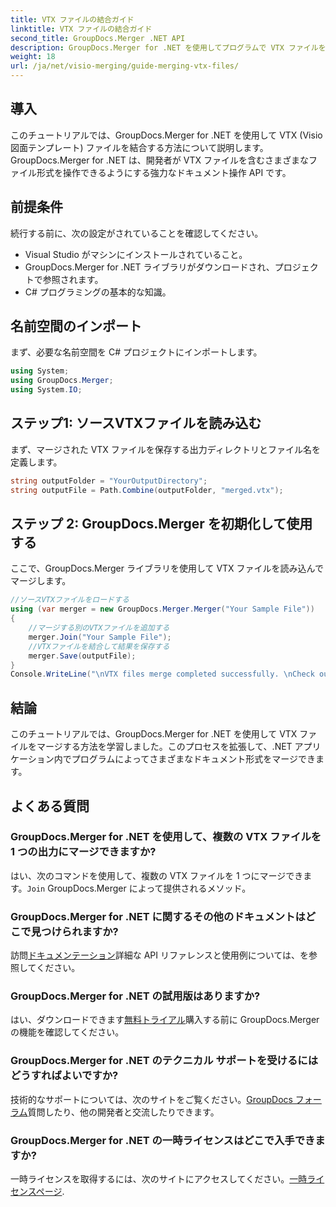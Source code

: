 ```yaml
---
title: VTX ファイルの結合ガイド
linktitle: VTX ファイルの結合ガイド
second_title: GroupDocs.Merger .NET API
description: GroupDocs.Merger for .NET を使用してプログラムで VTX ファイルをマージする方法を学びます。コード例を使用したステップバイステップ ガイド。
weight: 18
url: /ja/net/visio-merging/guide-merging-vtx-files/
---
```

## 導入
このチュートリアルでは、GroupDocs.Merger for .NET を使用して VTX (Visio 図面テンプレート) ファイルを結合する方法について説明します。GroupDocs.Merger for .NET は、開発者が VTX ファイルを含むさまざまなファイル形式を操作できるようにする強力なドキュメント操作 API です。
## 前提条件
続行する前に、次の設定がされていることを確認してください。
- Visual Studio がマシンにインストールされていること。
- GroupDocs.Merger for .NET ライブラリがダウンロードされ、プロジェクトで参照されます。
- C# プログラミングの基本的な知識。

## 名前空間のインポート
まず、必要な名前空間を C# プロジェクトにインポートします。
```csharp
using System; 
using GroupDocs.Merger;
using System.IO;
```
## ステップ1: ソースVTXファイルを読み込む
まず、マージされた VTX ファイルを保存する出力ディレクトリとファイル名を定義します。
```csharp
string outputFolder = "YourOutputDirectory";
string outputFile = Path.Combine(outputFolder, "merged.vtx");
```
## ステップ 2: GroupDocs.Merger を初期化して使用する
ここで、GroupDocs.Merger ライブラリを使用して VTX ファイルを読み込んでマージします。
```csharp
//ソースVTXファイルをロードする
using (var merger = new GroupDocs.Merger.Merger("Your Sample File"))
{
    //マージする別のVTXファイルを追加する
    merger.Join("Your Sample File");
    //VTXファイルを結合して結果を保存する
    merger.Save(outputFile);
}
Console.WriteLine("\nVTX files merge completed successfully. \nCheck output in {0}", outputFolder);
```

## 結論
このチュートリアルでは、GroupDocs.Merger for .NET を使用して VTX ファイルをマージする方法を学習しました。このプロセスを拡張して、.NET アプリケーション内でプログラムによってさまざまなドキュメント形式をマージできます。

## よくある質問
### GroupDocs.Merger for .NET を使用して、複数の VTX ファイルを 1 つの出力にマージできますか?
はい、次のコマンドを使用して、複数の VTX ファイルを 1 つにマージできます。`Join` GroupDocs.Merger によって提供されるメソッド。
### GroupDocs.Merger for .NET に関するその他のドキュメントはどこで見つけられますか?
訪問[ドキュメンテーション](https://tutorials.groupdocs.com/merger/net/)詳細な API リファレンスと使用例については、を参照してください。
### GroupDocs.Merger for .NET の試用版はありますか?
はい、ダウンロードできます[無料トライアル](https://releases.groupdocs.com/)購入する前に GroupDocs.Merger の機能を確認してください。
### GroupDocs.Merger for .NET のテクニカル サポートを受けるにはどうすればよいですか?
技術的なサポートについては、次のサイトをご覧ください。[GroupDocs フォーラム](https://forum.groupdocs.com/c/merger/32)質問したり、他の開発者と交流したりできます。
### GroupDocs.Merger for .NET の一時ライセンスはどこで入手できますか?
一時ライセンスを取得するには、次のサイトにアクセスしてください。[一時ライセンスページ](https://purchase.groupdocs.com/temporary-license/).
